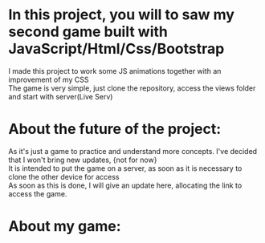 # In this project, you will to saw my second game built with JavaScript/Html/Css/Bootstrap
 I made this project to work some JS animations together with an improvement of my CSS
 <br>
 The game is very simple, just clone the repository, access the views folder and start with server(Live Serv) 

# About the future of the project:
 As it's just a game to practice and understand more concepts. I've decided that I won't bring new updates, {not for now}
 <br>
 It is intended to put the game on a server, as soon as it is necessary to clone the other device for access
 <br>
 As soon as this is done, I will give an update here, allocating the link to access the game.

# About my game:
 